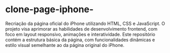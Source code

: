 # clone-page-iphone-
Recriação da página oficial do iPhone utilizando HTML, CSS e JavaScript. O projeto visa aprimorar as habilidades de desenvolvimento frontend, com foco em layout responsivo, animações e interatividade. Este repositório contém a estrutura básica da página, com funcionalidades dinâmicas e estilo visual semelhante ao da página original do iPhone.
